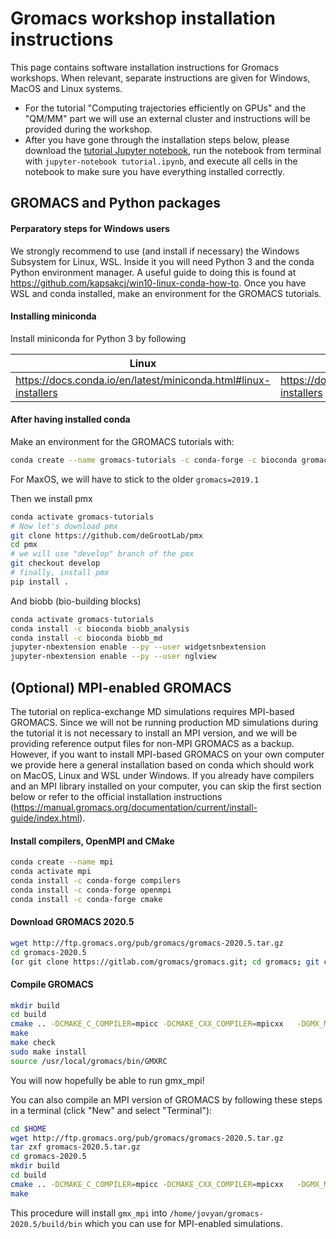 # Gromacs workshop installation instructions

This page contains software installation instructions for Gromacs workshops. When relevant, separate instructions are given for Windows, MacOS and Linux systems.

- For the tutorial "Computing trajectories efficiently on GPUs" and the "QM/MM" part we will use an external cluster and instructions will be provided during the workshop.
- After you have gone through the installation steps below, please download the [tutorial Jupyter notebook](tutorial.ipynb), run the notebook from terminal with `jupyter-notebook tutorial.ipynb`, and execute all cells in the notebook to make sure you have everything installed correctly.

## GROMACS and Python packages

#### Perparatory steps for Windows users

We strongly recommend to use (and install if necessary) the Windows Subsystem for Linux, WSL. Inside it you will need Python 3 and the conda Python environment manager. A useful guide to doing this is found at https://github.com/kapsakcj/win10-linux-conda-how-to. Once you have WSL and conda installed, make an environment for the GROMACS tutorials.

#### Installing miniconda

Install miniconda for Python 3 by following

| Linux | MacOS | Windows|
|---|---|---|
| https://docs.conda.io/en/latest/miniconda.html#linux-installers | https://docs.conda.io/en/latest/miniconda.html#macosx-installers | https://github.com/kapsakcj/win10-linux-conda-how-to |

#### After having installed conda

Make an environment for the GROMACS tutorials with:

```bash
conda create --name gromacs-tutorials -c conda-forge -c bioconda gromacs=2020.5 matplotlib nglview notebook numpy requests pandas seaborn -c rdkit rdkit 
```

For MaxOS, we will have to stick to the older `gromacs=2019.1`

Then we install pmx

```bash
conda activate gromacs-tutorials
# Now let's download pmx
git clone https://github.com/deGrootLab/pmx
cd pmx
# we will use "develop" branch of the pmx
git checkout develop
# finally, install pmx
pip install .
```

And biobb (bio-building blocks)

```bash
conda activate gromacs-tutorials
conda install -c bioconda biobb_analysis
conda install -c bioconda biobb_md
jupyter-nbextension enable --py --user widgetsnbextension
jupyter-nbextension enable --py --user nglview
```

## (Optional) MPI-enabled GROMACS

The tutorial on replica-exchange MD simulations requires MPI-based GROMACS. Since we will not be running production MD simulations during the tutorial it is not necessary to install an MPI version, and we will be providing reference output files for non-MPI GROMACS as a backup. 
However, if you want to install MPI-based GROMACS on your own computer we provide here a general installation based on conda which should work on MacOS, Linux and WSL under Windows. If you already have compilers and an MPI library installed on your computer, you can skip the first section below or refer to the official installation instructions (https://manual.gromacs.org/documentation/current/install-guide/index.html). 

#### Install compilers, OpenMPI and CMake

```bash
conda create --name mpi
conda activate mpi
conda install -c conda-forge compilers
conda install -c conda-forge openmpi
conda install -c conda-forge cmake
```

#### Download GROMACS 2020.5

```bash
wget http://ftp.gromacs.org/pub/gromacs/gromacs-2020.5.tar.gz 
cd gromacs-2020.5
(or git clone https://gitlab.com/gromacs/gromacs.git; cd gromacs; git checkout v2020.5)
```

#### Compile GROMACS

```bash
mkdir build
cd build
cmake .. -DCMAKE_C_COMPILER=mpicc -DCMAKE_CXX_COMPILER=mpicxx   -DGMX_MPI=ON -DGMX_DOUBLE=OFF  -DGMX_BUILD_OWN_FFTW=ON -DREGRESSIONTEST_DOWNLOAD=ON
make
make check
sudo make install
source /usr/local/gromacs/bin/GMXRC
```

You will now hopefully be able to run gmx_mpi!

You can also compile an MPI version of GROMACS by following these steps in a terminal (click "New" and select "Terminal"):

```bash
cd $HOME
wget http://ftp.gromacs.org/pub/gromacs/gromacs-2020.5.tar.gz
tar zxf gromacs-2020.5.tar.gz
cd gromacs-2020.5
mkdir build
cd build
cmake .. -DCMAKE_C_COMPILER=mpicc -DCMAKE_CXX_COMPILER=mpicxx   -DGMX_MPI=ON -DGMX_DOUBLE=OFF  -DGMX_FFT_LIBRARY=fftpack
make
```

This procedure will install `gmx_mpi` into `/home/jovyan/gromacs-2020.5/build/bin` which you can use for MPI-enabled simulations.
